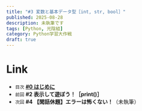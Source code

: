 ```yaml
---
title: "#3 変数と基本データ型［int, str, bool］"
published: 2025-08-28
description: 未執筆です
tags: [Python, 光陰組]
category: Python学習大作戦
draft: true
---
```


# Link

- `目次` [**#0 はじめに**](https://atfullspeed.github.io/1mk3_blog/posts/python_00/)  
- `前回` **#2 表示して遊ぼう！［print()］**  
- `次回` **#4 【閑話休題】エラーは怖くない！**（未執筆）